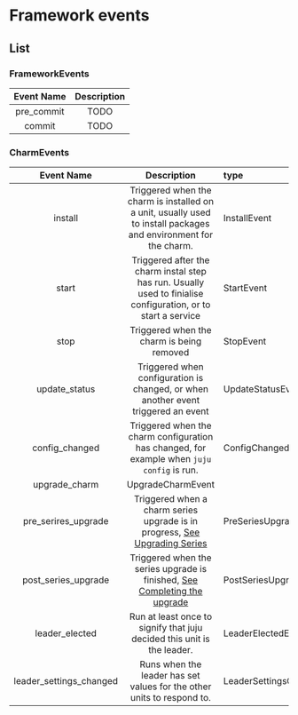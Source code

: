 # Framework events


## List

### FrameworkEvents

| Event Name | Description |
|:----------:|:-----------:|
| pre_commit | TODO        |
| commit     | TODO        |


### CharmEvents

| Event Name | Description | type |
|:----------:|:-----------:|:-----|
| install                     | Triggered when the charm is installed on a unit, usually used to install packages and environment for the charm.        | InstallEvent |
| start                       | Triggered after the charm instal step has run. Usually used to finialise configuration, or to start a service        | StartEvent |
| stop                        | Triggered when the charm is being removed | StopEvent |
| update_status               | Triggered when configuration is changed, or when another event triggered an event        | UpdateStatusEvent |
| config_changed              | Triggered when the charm configuration has changed, for example when `juju config` is run. | ConfigChangedEvent |
| upgrade_charm               | UpgradeCharmEvent |
| pre_serires_upgrade         | Triggered when a charm series upgrade is in progress, [See Upgrading Series](https://jaas.ai/docs/upgrading-series#heading--initiating-the-upgrade) | PreSeriesUpgradeEvent |
| post_series_upgrade         | Triggered when the series upgrade is finished, [See Completing the upgrade](https://jaas.ai/docs/upgrading-series#heading--completing-the-upgrade) | PostSeriesUpgradeEvent |
| leader_elected              | Run at least once to signify that juju decided this unit is the leader. | LeaderElectedEvent |
| leader_settings_changed     | Runs when the leader has set values for the other units to respond to. | LeaderSettingsChangedEvent |
